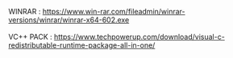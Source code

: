 WINRAR : https://www.win-rar.com/fileadmin/winrar-versions/winrar/winrar-x64-602.exe
<br/>
<br/>
VC++ PACK : https://www.techpowerup.com/download/visual-c-redistributable-runtime-package-all-in-one/
